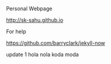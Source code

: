Personal Webpage

http://sk-sahu.github.io

For help

https://github.com/barryclark/jekyll-now

update 1
hola nola 
koda moda
